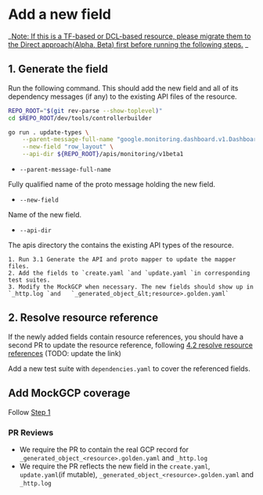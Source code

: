 # Add a new field

_<span style="text-decoration:underline;">Note: If this is a TF-based or DCL-based resource, please migrate them to the Direct approach([Alpha](./migrate-tf-resource-alpha.md), [Beta](./migrate-tf-resource-beta.md)) first before running the following steps.</span> _

## 1. Generate the field

Run the following command. This should add the new field and all of its dependency messages (if any) to the existing API files of the resource.

```bash
REPO_ROOT="$(git rev-parse --show-toplevel)"
cd $REPO_ROOT/dev/tools/controllerbuilder

go run . update-types \
    --parent-message-full-name "google.monitoring.dashboard.v1.Dashboard" \
    --new-field "row_layout" \
    --api-dir ${REPO_ROOT}/apis/monitoring/v1beta1
```

* `--parent-message-full-name`

Fully qualified name of the proto message holding the new field.

* `--new-field`

Name of the new field.


* `--api-dir`

The apis directory the contains the existing API types of the resource.


    1. Run 3.1 Generate the API and proto mapper to update the mapper files.
    2. Add the fields to `create.yaml `and `update.yaml `in corresponding test suites.
    3. Modify the MockGCP when necessary. The new fields should show up in `_http.log `and   `_generated_object_&lt;resource>.golden.yaml` 

## 2. Resolve resource reference

If the newly added fields contain resource references, you should have a second PR to update the resource reference, following [4.2 resolve resource references](../guides/4-add-controller.md#42-resolve-resource-references)  (TODO: update the link)

Add a new test suite with `dependencies.yaml` to cover the referenced fields.


## Add MockGCP coverage
 
Follow [Step 1](https://github.com/yuwenma/k8s-config-connector/blob/scifi-guide/docs/develop-resources/guides/1-add-mockgcp-tests.md)

### PR Reviews

* We require the PR to contain the real GCP record for `_generated_object_<resource>.golden.yaml` and `_http.log` 
* We require the PR reflects the new field in the `create.yaml`, `update.yaml`(if mutable),  `_generated_object_<resource>.golden.yaml` and `_http.log`
